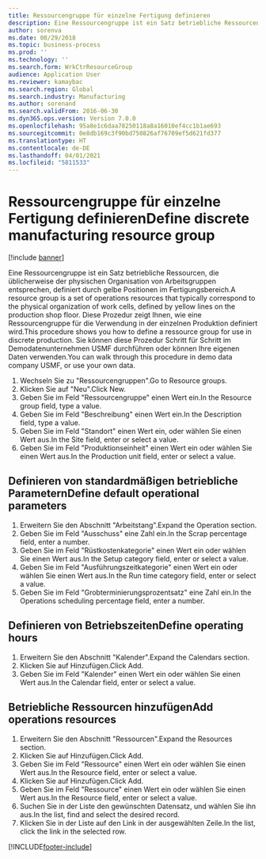```yaml
---
title: Ressourcengruppe für einzelne Fertigung definieren
description: Eine Ressourcengruppe ist ein Satz betriebliche Ressourcen, die üblicherweise der physischen Organisation von Arbeitsgruppen entsprechen, definiert durch gelbe Positionen im Fertigungsbereich.
author: sorenva
ms.date: 08/29/2018
ms.topic: business-process
ms.prod: ''
ms.technology: ''
ms.search.form: WrkCtrResourceGroup
audience: Application User
ms.reviewer: kamaybac
ms.search.region: Global
ms.search.industry: Manufacturing
ms.author: sorenand
ms.search.validFrom: 2016-06-30
ms.dyn365.ops.version: Version 7.0.0
ms.openlocfilehash: 95a8e1c6daa78250118a8a16010ef4cc1b1ae693
ms.sourcegitcommit: 0e8db169c3f90bd750826af76709ef5d621fd377
ms.translationtype: HT
ms.contentlocale: de-DE
ms.lasthandoff: 04/01/2021
ms.locfileid: "5811533"
---
```

# <a name="define-discrete-manufacturing-resource-group"></a><span data-ttu-id="6c244-103">Ressourcengruppe für einzelne Fertigung definieren</span><span class="sxs-lookup"><span data-stu-id="6c244-103">Define discrete manufacturing resource group</span></span>

[!include [banner](../../includes/banner.md)]

<span data-ttu-id="6c244-104">Eine Ressourcengruppe ist ein Satz betriebliche Ressourcen, die üblicherweise der physischen Organisation von Arbeitsgruppen entsprechen, definiert durch gelbe Positionen im Fertigungsbereich.</span><span class="sxs-lookup"><span data-stu-id="6c244-104">A resource group is a set of operations resources that typically correspond to the physical organization of work cells, defined by yellow lines on the production shop floor.</span></span> <span data-ttu-id="6c244-105">Diese Prozedur zeigt Ihnen, wie eine Ressourcengruppe für die Verwendung in der einzelnen Produktion definiert wird.</span><span class="sxs-lookup"><span data-stu-id="6c244-105">This procedure shows you how to define a ressource group for use in discrete production.</span></span> <span data-ttu-id="6c244-106">Sie können diese Prozedur Schritt für Schritt im Demodatenunternehmen USMF durchführen oder können Ihre eigenen Daten verwenden.</span><span class="sxs-lookup"><span data-stu-id="6c244-106">You can walk through this procedure in demo data company USMF, or use your own data.</span></span>

1. <span data-ttu-id="6c244-107">Wechseln Sie zu "Ressourcengruppen".</span><span class="sxs-lookup"><span data-stu-id="6c244-107">Go to Resource groups.</span></span>
2. <span data-ttu-id="6c244-108">Klicken Sie auf "Neu".</span><span class="sxs-lookup"><span data-stu-id="6c244-108">Click New.</span></span>
3. <span data-ttu-id="6c244-109">Geben Sie im Feld "Ressourcengruppe" einen Wert ein.</span><span class="sxs-lookup"><span data-stu-id="6c244-109">In the Resource group field, type a value.</span></span>
4. <span data-ttu-id="6c244-110">Geben Sie im Feld "Beschreibung" einen Wert ein.</span><span class="sxs-lookup"><span data-stu-id="6c244-110">In the Description field, type a value.</span></span>
5. <span data-ttu-id="6c244-111">Geben Sie im Feld "Standort" einen Wert ein, oder wählen Sie einen Wert aus.</span><span class="sxs-lookup"><span data-stu-id="6c244-111">In the Site field, enter or select a value.</span></span>
6. <span data-ttu-id="6c244-112">Geben Sie im Feld "Produktionseinheit" einen Wert ein oder wählen Sie einen Wert aus.</span><span class="sxs-lookup"><span data-stu-id="6c244-112">In the Production unit field, enter or select a value.</span></span>

## <a name="define-default-operational-parameters"></a><span data-ttu-id="6c244-113">Definieren von standardmäßigen betriebliche Parametern</span><span class="sxs-lookup"><span data-stu-id="6c244-113">Define default operational parameters</span></span>
1. <span data-ttu-id="6c244-114">Erweitern Sie den Abschnitt "Arbeitstang".</span><span class="sxs-lookup"><span data-stu-id="6c244-114">Expand the Operation section.</span></span>
2. <span data-ttu-id="6c244-115">Geben Sie im Feld "Ausschuss" eine Zahl ein.</span><span class="sxs-lookup"><span data-stu-id="6c244-115">In the Scrap percentage field, enter a number.</span></span>
3. <span data-ttu-id="6c244-116">Geben Sie im Feld "Rüstkostenkategorie" einen Wert ein oder wählen Sie einen Wert aus.</span><span class="sxs-lookup"><span data-stu-id="6c244-116">In the Setup category field, enter or select a value.</span></span>
4. <span data-ttu-id="6c244-117">Geben Sie im Feld "Ausführungszeitkategorie" einen Wert ein oder wählen Sie einen Wert aus.</span><span class="sxs-lookup"><span data-stu-id="6c244-117">In the Run time category field, enter or select a value.</span></span>
5. <span data-ttu-id="6c244-118">Geben Sie im Feld "Grobterminierungsprozentsatz" eine Zahl ein.</span><span class="sxs-lookup"><span data-stu-id="6c244-118">In the Operations scheduling percentage field, enter a number.</span></span>

## <a name="define-operating-hours"></a><span data-ttu-id="6c244-119">Definieren von Betriebszeiten</span><span class="sxs-lookup"><span data-stu-id="6c244-119">Define operating hours</span></span>
1. <span data-ttu-id="6c244-120">Erweitern Sie den Abschnitt "Kalender".</span><span class="sxs-lookup"><span data-stu-id="6c244-120">Expand the Calendars section.</span></span>
2. <span data-ttu-id="6c244-121">Klicken Sie auf Hinzufügen.</span><span class="sxs-lookup"><span data-stu-id="6c244-121">Click Add.</span></span>
3. <span data-ttu-id="6c244-122">Geben Sie im Feld "Kalender" einen Wert ein oder wählen Sie einen Wert aus.</span><span class="sxs-lookup"><span data-stu-id="6c244-122">In the Calendar field, enter or select a value.</span></span>

## <a name="add-operations-resources"></a><span data-ttu-id="6c244-123">Betriebliche Ressourcen hinzufügen</span><span class="sxs-lookup"><span data-stu-id="6c244-123">Add operations resources</span></span>
1. <span data-ttu-id="6c244-124">Erweitern Sie den Abschnitt "Ressourcen".</span><span class="sxs-lookup"><span data-stu-id="6c244-124">Expand the Resources section.</span></span>
2. <span data-ttu-id="6c244-125">Klicken Sie auf Hinzufügen.</span><span class="sxs-lookup"><span data-stu-id="6c244-125">Click Add.</span></span>
3. <span data-ttu-id="6c244-126">Geben Sie im Feld "Ressource" einen Wert ein oder wählen Sie einen Wert aus.</span><span class="sxs-lookup"><span data-stu-id="6c244-126">In the Resource field, enter or select a value.</span></span>
4. <span data-ttu-id="6c244-127">Klicken Sie auf Hinzufügen.</span><span class="sxs-lookup"><span data-stu-id="6c244-127">Click Add.</span></span>
5. <span data-ttu-id="6c244-128">Geben Sie im Feld "Ressource" einen Wert ein oder wählen Sie einen Wert aus.</span><span class="sxs-lookup"><span data-stu-id="6c244-128">In the Resource field, enter or select a value.</span></span>
6. <span data-ttu-id="6c244-129">Suchen Sie in der Liste den gewünschten Datensatz, und wählen Sie ihn aus.</span><span class="sxs-lookup"><span data-stu-id="6c244-129">In the list, find and select the desired record.</span></span>
7. <span data-ttu-id="6c244-130">Klicken Sie in der Liste auf den Link in der ausgewählten Zeile.</span><span class="sxs-lookup"><span data-stu-id="6c244-130">In the list, click the link in the selected row.</span></span>



[!INCLUDE[footer-include](../../../includes/footer-banner.md)]